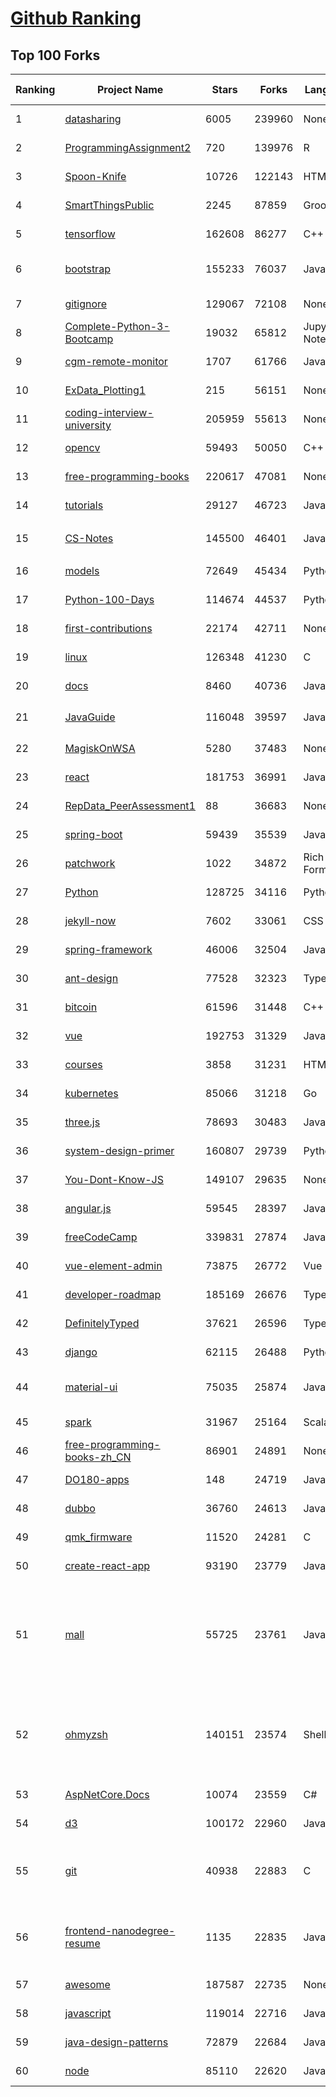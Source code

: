 [Github Ranking](../README.md)
==========

## Top 100 Forks

| Ranking | Project Name | Stars | Forks | Language | Open Issues | Description | Last Commit |
| ------- | ------------ | ----- | ----- | -------- | ----------- | ----------- | ----------- |
| 1 | [datasharing](https://github.com/jtleek/datasharing) | 6005 | 239960 | None | 278 | The Leek group guide to data sharing  | 2022-01-31T09:06:13Z |
| 2 | [ProgrammingAssignment2](https://github.com/rdpeng/ProgrammingAssignment2) | 720 | 139976 | R | 178 | Repository for Programming Assignment 2 for R Programming on Coursera | 2022-01-31T17:50:54Z |
| 3 | [Spoon-Knife](https://github.com/octocat/Spoon-Knife) | 10726 | 122143 | HTML | 1149 | This repo is for demonstration purposes only. | 2022-02-02T15:06:11Z |
| 4 | [SmartThingsPublic](https://github.com/SmartThingsCommunity/SmartThingsPublic) | 2245 | 87859 | Groovy | 57 | SmartThings open-source DeviceTypeHandlers and SmartApps code | 2022-02-02T12:01:12Z |
| 5 | [tensorflow](https://github.com/tensorflow/tensorflow) | 162608 | 86277 | C++ | 2355 | An Open Source Machine Learning Framework for Everyone | 2022-02-03T02:54:12Z |
| 6 | [bootstrap](https://github.com/twbs/bootstrap) | 155233 | 76037 | JavaScript | 348 | The most popular HTML, CSS, and JavaScript framework for developing responsive, mobile first projects on the web. | 2022-02-02T23:43:48Z |
| 7 | [gitignore](https://github.com/github/gitignore) | 129067 | 72108 | None | 0 | A collection of useful .gitignore templates | 2022-02-02T21:27:18Z |
| 8 | [Complete-Python-3-Bootcamp](https://github.com/Pierian-Data/Complete-Python-3-Bootcamp) | 19032 | 65812 | Jupyter Notebook | 57 | Course Files for Complete Python 3 Bootcamp Course on Udemy | 2022-01-17T13:11:28Z |
| 9 | [cgm-remote-monitor](https://github.com/nightscout/cgm-remote-monitor) | 1707 | 61766 | JavaScript | 111 | nightscout web monitor | 2022-02-01T00:21:45Z |
| 10 | [ExData_Plotting1](https://github.com/rdpeng/ExData_Plotting1) | 215 | 56151 | None | 75 | Plotting Assignment 1 for Exploratory Data Analysis | 2021-12-22T15:21:46Z |
| 11 | [coding-interview-university](https://github.com/jwasham/coding-interview-university) | 205959 | 55613 | None | 32 | A complete computer science study plan to become a software engineer. | 2022-02-02T16:39:54Z |
| 12 | [opencv](https://github.com/opencv/opencv) | 59493 | 50050 | C++ | 1936 | Open Source Computer Vision Library | 2022-02-02T21:07:43Z |
| 13 | [free-programming-books](https://github.com/EbookFoundation/free-programming-books) | 220617 | 47081 | None | 25 | :books: Freely available programming books | 2022-02-03T01:39:27Z |
| 14 | [tutorials](https://github.com/eugenp/tutorials) | 29127 | 46723 | Java | 25 | Just Announced - "Learn Spring Security OAuth":  | 2022-02-02T20:30:57Z |
| 15 | [CS-Notes](https://github.com/CyC2018/CS-Notes) | 145500 | 46401 | Java | 99 | :books: 技术面试必备基础知识、Leetcode、计算机操作系统、计算机网络、系统设计 | 2022-01-26T12:27:25Z |
| 16 | [models](https://github.com/tensorflow/models) | 72649 | 45434 | Python | 1125 | Models and examples built with TensorFlow | 2022-02-02T08:05:52Z |
| 17 | [Python-100-Days](https://github.com/jackfrued/Python-100-Days) | 114674 | 44537 | Python | 448 | Python - 100天从新手到大师 | 2022-01-27T20:02:52Z |
| 18 | [first-contributions](https://github.com/firstcontributions/first-contributions) | 22174 | 42711 | None | 56 | 🚀✨ Help beginners to contribute to open source projects | 2022-02-03T02:46:31Z |
| 19 | [linux](https://github.com/torvalds/linux) | 126348 | 41230 | C | 0 | Linux kernel source tree | 2022-02-02T18:18:21Z |
| 20 | [docs](https://github.com/github/docs) | 8460 | 40736 | JavaScript | 105 | The open-source repo for docs.github.com | 2022-02-03T02:59:13Z |
| 21 | [JavaGuide](https://github.com/Snailclimb/JavaGuide) | 116048 | 39597 | Java | 59 | 「Java学习+面试指南」一份涵盖大部分 Java 程序员所需要掌握的核心知识。准备 Java 面试，首选 JavaGuide！ | 2022-02-01T09:20:37Z |
| 22 | [MagiskOnWSA](https://github.com/LSPosed/MagiskOnWSA) | 5280 | 37483 | None | 1 | Integrate Magisk root and Google Apps (OpenGApps) into WSA (Windows Subsystem for Android) | 2022-02-01T02:18:53Z |
| 23 | [react](https://github.com/facebook/react) | 181753 | 36991 | JavaScript | 708 | A declarative, efficient, and flexible JavaScript library for building user interfaces. | 2022-02-03T01:26:51Z |
| 24 | [RepData_PeerAssessment1](https://github.com/rdpeng/RepData_PeerAssessment1) | 88 | 36683 | None | 6 | Peer Assessment 1 for Reproducible Research | 2022-01-16T03:30:16Z |
| 25 | [spring-boot](https://github.com/spring-projects/spring-boot) | 59439 | 35539 | Java | 546 | Spring Boot | 2022-02-02T21:14:59Z |
| 26 | [patchwork](https://github.com/jlord/patchwork) | 1022 | 34872 | Rich Text Format | 17 | All the Git-it Workshop completers!  | 2022-02-03T02:56:19Z |
| 27 | [Python](https://github.com/TheAlgorithms/Python) | 128725 | 34116 | Python | 22 | All Algorithms implemented in Python | 2022-02-02T20:06:07Z |
| 28 | [jekyll-now](https://github.com/barryclark/jekyll-now) | 7602 | 33061 | CSS | 136 | Build a Jekyll blog in minutes, without touching the command line. | 2022-01-31T16:42:53Z |
| 29 | [spring-framework](https://github.com/spring-projects/spring-framework) | 46006 | 32504 | Java | 1111 | Spring Framework | 2022-02-02T17:36:30Z |
| 30 | [ant-design](https://github.com/ant-design/ant-design) | 77528 | 32323 | TypeScript | 740 | An enterprise-class UI design language and React UI library | 2022-02-02T12:55:20Z |
| 31 | [bitcoin](https://github.com/bitcoin/bitcoin) | 61596 | 31448 | C++ | 610 | Bitcoin Core integration/staging tree | 2022-02-03T02:53:04Z |
| 32 | [vue](https://github.com/vuejs/vue) | 192753 | 31329 | JavaScript | 325 | 🖖 Vue.js is a progressive, incrementally-adoptable JavaScript framework for building UI on the web. | 2022-02-02T08:37:09Z |
| 33 | [courses](https://github.com/DataScienceSpecialization/courses) | 3858 | 31231 | HTML | 24 | Course materials for the Data Science Specialization: https://www.coursera.org/specialization/jhudatascience/1 | 2021-03-30T06:51:57Z |
| 34 | [kubernetes](https://github.com/kubernetes/kubernetes) | 85066 | 31218 | Go | 1646 | Production-Grade Container Scheduling and Management | 2022-02-03T02:51:45Z |
| 35 | [three.js](https://github.com/mrdoob/three.js) | 78693 | 30483 | JavaScript | 331 | JavaScript 3D Library. | 2022-02-03T02:28:15Z |
| 36 | [system-design-primer](https://github.com/donnemartin/system-design-primer) | 160807 | 29739 | Python | 143 | Learn how to design large-scale systems. Prep for the system design interview.  Includes Anki flashcards. | 2022-01-31T08:53:37Z |
| 37 | [You-Dont-Know-JS](https://github.com/getify/You-Dont-Know-JS) | 149107 | 29635 | None | 84 | A book series on JavaScript. @YDKJS on twitter. | 2022-01-30T20:40:03Z |
| 38 | [angular.js](https://github.com/angular/angular.js) | 59545 | 28397 | JavaScript | 391 | AngularJS - HTML enhanced for web apps! | 2022-01-31T22:10:08Z |
| 39 | [freeCodeCamp](https://github.com/freeCodeCamp/freeCodeCamp) | 339831 | 27874 | JavaScript | 126 | freeCodeCamp.org's open-source codebase and curriculum. Learn to code for free. | 2022-02-03T00:40:33Z |
| 40 | [vue-element-admin](https://github.com/PanJiaChen/vue-element-admin) | 73875 | 26772 | Vue | 1051 | :tada: A magical vue admin                                                                https://panjiachen.github.io/vue-element-admin | 2022-01-15T16:28:12Z |
| 41 | [developer-roadmap](https://github.com/kamranahmedse/developer-roadmap) | 185169 | 26676 | TypeScript | 90 | Roadmap to becoming a developer in 2022 | 2022-02-03T01:47:07Z |
| 42 | [DefinitelyTyped](https://github.com/DefinitelyTyped/DefinitelyTyped) | 37621 | 26596 | TypeScript | 542 | The repository for high quality TypeScript type definitions. | 2022-02-03T02:50:57Z |
| 43 | [django](https://github.com/django/django) | 62115 | 26488 | Python | 0 | The Web framework for perfectionists with deadlines. | 2022-02-02T21:40:16Z |
| 44 | [material-ui](https://github.com/mui-org/material-ui) | 75035 | 25874 | JavaScript | 811 | MUI (formerly Material-UI) is the React UI library you always wanted. Follow your own design system, or start with Material Design. | 2022-02-03T00:34:31Z |
| 45 | [spark](https://github.com/apache/spark) | 31967 | 25164 | Scala | 0 | Apache Spark - A unified analytics engine for large-scale data processing | 2022-02-03T01:25:48Z |
| 46 | [free-programming-books-zh_CN](https://github.com/justjavac/free-programming-books-zh_CN) | 86901 | 24891 | None | 0 | :books: 免费的计算机编程类中文书籍，欢迎投稿 | 2022-01-31T13:00:30Z |
| 47 | [DO180-apps](https://github.com/RedHatTraining/DO180-apps) | 148 | 24719 | JavaScript | 1 | DO180 Repository for Sample Applications | 2022-01-26T05:59:18Z |
| 48 | [dubbo](https://github.com/apache/dubbo) | 36760 | 24613 | Java | 326 | Apache Dubbo is a high-performance, java based, open source RPC framework. | 2022-01-31T07:48:37Z |
| 49 | [qmk_firmware](https://github.com/qmk/qmk_firmware) | 11520 | 24281 | C | 453 | Open-source keyboard firmware for Atmel AVR and Arm USB families | 2022-02-03T01:29:44Z |
| 50 | [create-react-app](https://github.com/facebook/create-react-app) | 93190 | 23779 | JavaScript | 1180 | Set up a modern web app by running one command. | 2022-02-02T06:12:58Z |
| 51 | [mall](https://github.com/macrozheng/mall) | 55725 | 23761 | Java | 20 | mall项目是一套电商系统，包括前台商城系统及后台管理系统，基于SpringBoot+MyBatis实现，采用Docker容器化部署。 前台商城系统包含首页门户、商品推荐、商品搜索、商品展示、购物车、订单流程、会员中心、客户服务、帮助中心等模块。 后台管理系统包含商品管理、订单管理、会员管理、促销管理、运营管理、内容管理、统计报表、财务管理、权限管理、设置等模块。 | 2022-01-28T11:24:59Z |
| 52 | [ohmyzsh](https://github.com/ohmyzsh/ohmyzsh) | 140151 | 23574 | Shell | 175 | 🙃   A delightful community-driven (with 2,000+ contributors) framework for managing your zsh configuration. Includes 300+ optional plugins (rails, git, macOS, hub, docker, homebrew, node, php, python, etc), 140+ themes to spice up your morning, and an auto-update tool so that makes it easy to keep up with the latest updates from the community. | 2022-02-02T22:02:23Z |
| 53 | [AspNetCore.Docs](https://github.com/dotnet/AspNetCore.Docs) | 10074 | 23559 | C# | 541 | Documentation for ASP.NET Core | 2022-02-02T22:58:35Z |
| 54 | [d3](https://github.com/d3/d3) | 100172 | 22960 | JavaScript | 3 | Bring data to life with SVG, Canvas and HTML. :bar_chart::chart_with_upwards_trend::tada: | 2022-01-29T19:27:37Z |
| 55 | [git](https://github.com/git/git) | 40938 | 22883 | C | 0 | Git Source Code Mirror - This is a publish-only repository but pull requests can be turned into patches to the mailing list via GitGitGadget (https://gitgitgadget.github.io/). Please follow Documentation/SubmittingPatches procedure for any of your improvements. | 2022-02-02T23:44:06Z |
| 56 | [frontend-nanodegree-resume](https://github.com/udacity/frontend-nanodegree-resume) | 1135 | 22835 | JavaScript | 1 | This repository is used for one of the projects in Udacity's Front-End Web Developer Nanodegree program. Learn how to become a Front-End Developer today with line-by-line code reviewed projects and get a job with career services! | 2021-01-19T18:33:22Z |
| 57 | [awesome](https://github.com/sindresorhus/awesome) | 187587 | 22735 | None | 21 | 😎 Awesome lists about all kinds of interesting topics | 2022-02-02T09:06:31Z |
| 58 | [javascript](https://github.com/airbnb/javascript) | 119014 | 22716 | JavaScript | 89 | JavaScript Style Guide | 2022-01-23T15:41:17Z |
| 59 | [java-design-patterns](https://github.com/iluwatar/java-design-patterns) | 72879 | 22684 | Java | 217 | Design patterns implemented in Java | 2022-02-02T20:13:33Z |
| 60 | [node](https://github.com/nodejs/node) | 85110 | 22620 | JavaScript | 1349 | Node.js JavaScript runtime :sparkles::turtle::rocket::sparkles: | 2022-02-02T23:34:15Z |

